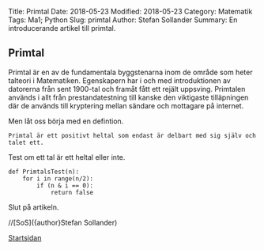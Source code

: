 Title: Primtal
Date: 2018-05-23
Modified: 2018-05-23
Category: Matematik
Tags: Ma1; Python
Slug: primtal
Author: Stefan Sollander
Summary: En introducerande artikel till primtal.

## Primtal ##

Primtal är en av de fundamentala byggstenarna inom de område som heter talteori i Matematiken. Egenskapern har i och med introduktionen av datorerna från sent 1900-tal och framåt fått ett rejält uppsving. Primtalen används i allt från prestandatestning till kanske den viktigaste tilläpningen där de används till kryptering mellan sändare och mottagare på internet.

Men låt oss börja med en defintion.

	Primtal är ett positivt heltal som endast är delbart med sig själv och talet ett.

Test om ett tal är ett heltal eller inte.

	def PrimtalsTest(n):
		for i in range(n/2):
			if (n & i == 0):
				return false

Slut på artikeln.

//[SoS]({author}Stefan Sollander)

[Startsidan]({index}Startsidan)

